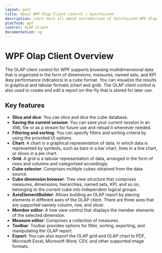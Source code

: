```yaml
---
layout: post
title: About WPF Olap Client control | Syncfusion®
description: Learn here all about introduction of Syncfusion® WPF Olap Client control, its elements and more details.
platform: wpf
control: OLAP Client
documentation: ug
---
```


# WPF Olap Client Overview

The OLAP client control for WPF supports browsing multidimensional data that is organized in the form of dimensions, measures, named sets, and KPI (key performance indicators) in a cube format. You can visualize the results in graphical and tabular formats (chart and grid). The OLAP client control is also used to create and edit a report on-the-fly that is stored for later use.

## Key features

* **Slice and dice**: You can slice and dice the cube database.
* **Saving the current session**: You can save your current session in an XML file or as a stream for future use and reload it whenever needed.
* **Filtering and sorting**: You can specify filters and sorting criteria by using the provided UI options.
* **Chart**: A chart is a graphical representation of data, in which data is represented by symbols, such as bars in a bar chart, lines in a line chart, or slices in a pie chart.
* **Grid**: A grid is a tabular representation of data, arranged in the form of rows and columns and categorized accordingly.
* **Cube selector**: Comprises multiple cubes obtained from the data source.
* **Cube dimension browser**: Tree view structure that comprises measures, dimensions, hierarchies, named sets, KPI, and so on, belonging to the current cube into independent logical groups.
* **AxisElementBuilder**: Allows building an OLAP report by placing elements in different axes of the OLAP client. There are three axes that are supported namely column, row, and slicer.
* **Member editor**: A tree view control that displays the member elements of the selected dimension.
* **Measure editor**: Comprises a collection of measures.
* **Toolbar**: Toolbar provides options for filter, sorting, exporting, and manipulating the OLAP report.
* **Export**: You can also export the OLAP grid and OLAP chart to PDF, Microsoft Excel, Microsoft Word, CSV, and other supported image formats.



